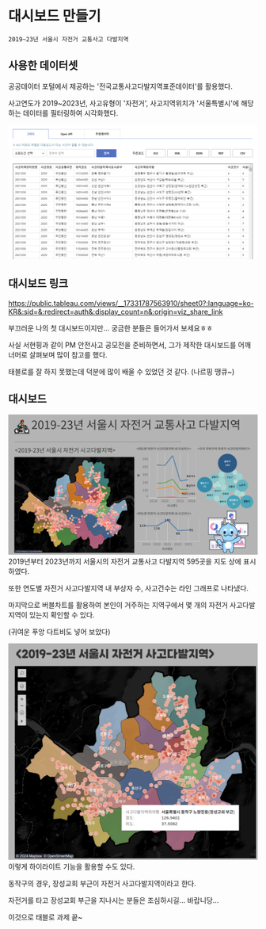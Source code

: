 # 대시보드 만들기
```
2019~23년 서울시 자전거 교통사고 다발지역
```
## 사용한 데이터셋
공공데이터 포털에서 제공하는 '전국교통사고다발지역표준데이터'를 활용했다.

사고연도가 2019~2023년, 사고유형이 '자전거', 사고지역위치가 '서울특별시'에 해당하는 데이터를 필터링하여 시각화했다.

![](https://github.com/bird-one-00/tableau_til/blob/main/tableau/img/%EC%8A%A4%ED%81%AC%EB%A6%B0%EC%83%B7%202024-12-03%20073931.png)

## 대시보드 링크
https://public.tableau.com/views/__17331787563910/sheet0?:language=ko-KR&:sid=&:redirect=auth&:display_count=n&:origin=viz_share_link

부끄러운 나의 첫 대시보드이지만... 궁금한 분들은 들어가서 보세요ㅎㅎ

사실 서현핑과 같이 PM 안전사고 공모전을 준비하면서, 그가 제작한 대시보드를 어깨 너머로 살펴보며 많이 참고를 했다.

태블로를 잘 하지 못했는데 덕분에 많이 배울 수 있었던 것 같다. (나르핑 땡큐~)

## 대시보드
![](https://github.com/bird-one-00/tableau_til/blob/main/tableau/img/%EB%8C%80%EC%8B%9C%EB%B3%B4%EB%93%9C.png)
2019년부터 2023년까지 서울시의 자전거 교통사고 다발지역 595곳을 지도 상에 표시하였다.

또한 연도별 자전거 사고다발지역 내 부상자 수, 사고건수는 라인 그래프로 나타냈다.

마지막으로 버블차트를 활용하여 본인이 거주하는 지역구에서 몇 개의 자전거 사고다발지역이 있는지 확인할 수 있다.

(귀여운 푸앙 다트비도 넣어 보았다)

![](https://github.com/bird-one-00/tableau_til/blob/main/tableau/img/%EC%8A%A4%ED%81%AC%EB%A6%B0%EC%83%B7%202024-12-03%20073552.png)
이렇게 하이라이트 기능을 활용할 수도 있다.

동작구의 경우, 장성교회 부근이 자전거 사고다발지역이라고 한다.

자전거를 타고 장성교회 부근을 지나시는 분들은 조심하시길... 바랍니당...

이것으로 태블로 과제 끝~